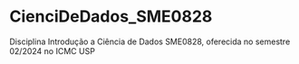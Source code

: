 # CienciDeDados_SME0828
Disciplina Introdução a Ciência de Dados SME0828, oferecida no semestre 02/2024 no ICMC USP
